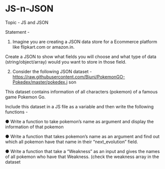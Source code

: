 # JS-n-JSON

Topic - JS and JSON

Statement -

1) Imagine you are creating a JSON data store for a Ecommerce platform like
flipkart.com or amazon.in. 

Create a JSON to show what fields you will choose
and what type of data (string/object/array) would you want to store in those field.

2) Consider the following JSON dataset -
https://raw.githubusercontent.com/Biuni/PokemonGO-Pokedex/master/pokedex.j
son

This dataset contains information of all characters (pokemon) of a famous game
Pokemon Go. 

Include this dataset in a JS file as a variable and then write the following
functions -

● Write a function to take pokemon’s name as argument and display the
information of that pokemon

● Write a function that takes pokemon’s name as an argument and find out
which all pokemon have that name in their “next_evolution” field.

● Write a function that take a “Weakness” as an input and gives the names
of all pokemon who have that Weakness. (check the weakness array in
the dataset
